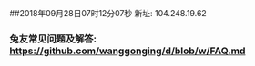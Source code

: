 ##2018年09月28日07时12分07秒 新址: 104.248.19.62
### 兔友常见问题及解答: https://github.com/wanggonging/d/blob/w/FAQ.md
